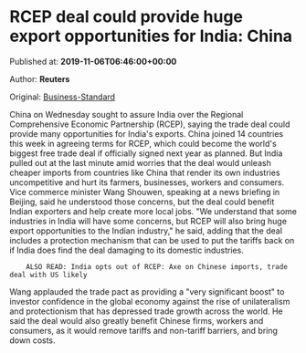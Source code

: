 
# RCEP deal could provide huge export opportunities for India: China

Published at: **2019-11-06T06:46:00+00:00**

Author: **Reuters**

Original: [Business-Standard](https://www.business-standard.com/article/international/rcep-deal-could-provide-huge-export-opportunities-for-india-china-119110600362_1.html)

China on Wednesday sought to assure India over the Regional Comprehensive Economic Partnership (RCEP), saying the trade deal could provide many opportunities for India's exports.
China joined 14 countries this week in agreeing terms for RCEP, which could become the world's biggest free trade deal if officially signed next year as planned.
But India pulled out at the last minute amid worries that the deal would unleash cheaper imports from countries like China that render its own industries uncompetitive and hurt its farmers, businesses, workers and consumers.
Vice commerce minister Wang Shouwen, speaking at a news briefing in Beijing, said he understood those concerns, but the deal could benefit Indian exporters and help create more local jobs.
"We understand that some industries in India will have some concerns, but RCEP will also bring huge export opportunities to the Indian industry," he said, adding that the deal includes a protection mechanism that can be used to put the tariffs back on if India does find the deal damaging to its domestic industries.

        ALSO READ: India opts out of RCEP: Axe on Chinese imports, trade deal with US likely
      
Wang applauded the trade pact as providing a "very significant boost" to investor confidence in the global economy against the rise of unilateralism and protectionism that has depressed trade growth across the world.
He said the deal would also greatly benefit Chinese firms, workers and consumers, as it would remove tariffs and non-tariff barriers, and bring down costs.
